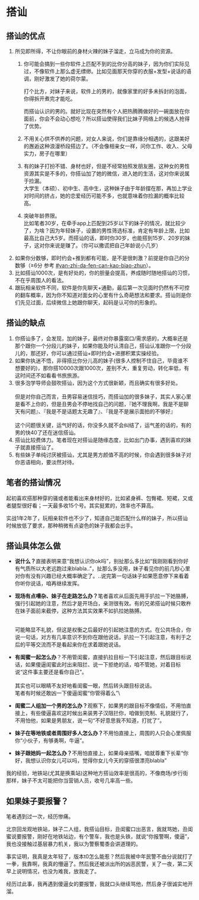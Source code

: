 # 搭讪

## 搭讪的优点

1. 所见即所得，不让你眼前的身材火辣的妹子溜走，立马成为你的资源。
   1.  你可能会搞到一些你软件上匹配不到的比你分高的妹子，因为你们实际见过，不像软件上那么虚无缥缈。比如见面那天你穿的衣服+发型+说话的语调，刚好激发了她的荷尔蒙。

       打个比方，对妹子来说，软件上的男的，就像家里的好多未拆封的泡面，你得拆开煮完才能吃。

       而搭讪认识的男的。就好比现在突然有个人把热腾腾做好的一碗面放在你面前，你会不会动心想吃？所以搭讪使得我们比妹子网络上的候选人抢得了优势。
   2. 不用关心供不供养的问题，对女人来说，你们是靠缘分相遇的，这跟美好的邂逅这种浪漫桥段搭边了。（不会像相亲女一样，问你工作、收入、父母实力，房子在哪里）
   3. 有的妹子打扮不错、身材也好，但是不经常拍照发朋友圈，这种女的男性资源其实是不多的，你搭讪加了她的微信，进入她的生活，这对你来说属于捡漏。\
      大学生（本硕）、初中生、高中生，这种妹子由于年龄摆在那，再加上学业对时间的挤占，她的恋爱经历可能不多，也就意味着你捡漏的概率比较高。
   4. 突破年龄界限。\
      比如笔者30岁，在牵手app上匹配到25岁以下的妹子的情况，就比较少了，为啥？因为年轻妹子，设置的男性筛选标准，肯定有年龄上限，比如最高比自己大5岁。而搭讪的话，即时你30岁，也能搭到15岁、20岁的妹子，这对你来说是赚了。（你可以撒谎把自己年龄说小几岁）
2. 如果你分数够，即时约会+推到都有可能，是不是很刺激？前提是你自己的分数够（≥6分 参考 [#yan-zhi-da-fen-can-kao-biao-zhun](sub0.md#yan-zhi-da-fen-can-kao-biao-zhun "mention")）。
3. 比如搭讪1000次，是有好处的，你的胆量会提高，养成随时随地搭讪的习惯，不在乎周围人的看法。
4. 跟玩相亲软件不同，软件是你先聊天+通勤，最后第一次见面时仍然有不可控的翻车概率，因为你不知道对面女的心里有什么奇葩想法和要求。搭讪则是你们先见过面，后续微信上她跟你聊天，起码是认可你的形象的。

## 搭讪的缺点

1. 你搭讪多了，会发现，加的妹子，最终对你暴露窗口/需求感的，大概率还是那个跟你一个分段儿的妹子，如果你能及时认清自己，搭讪认准跟你一个分段儿的，那还好，你可以通过搭讪+即时约会+进挪积累实操经验。
2. 如果你执迷不悟，非得搭比你分儿高的妹子(很多人控制不住自己，毕竟谁不想要好的)，那你搭10000次跟1000次，差别不大，重复劳动，转化率低，有这时间还不如看看书旅旅游。
3. 很多泡学导师会鼓吹搭讪，因为这个方式很新颖，而且确实有很多好处。\
   \
   但是对你自己而言，丑男容易迷信技巧，而搭讪加的很多妹子，其实人家心里是看不上你的，但是丑男会不停地找自己的问题，『她不理我啊，我是不是聊天有问题』、『我是不是话题太无趣了』、『我是不是展示面拍的不够好』\
   \
   这个问题很关键，运气好的话，你没多久就不会纠结了，运气差的话的，有的男的快40了还在迷信搭讪。
4. 搭讪比较费体力。笔者现在对搭讪是随缘态度，比如出门办事，遇到喜欢的妹子就直接搭讪了。
5. 有些妹子单纯讨厌被搭讪，尤其是男方颜值不高的时候，你会遇到很多妹子对你恶语相向，要淡然对待。

## 笔者的搭讪情况

起初喜欢搭那种穿的骚或者能看出来身材好的，比如紧身裤、包臀裙、短裙，又或者腿型很好看；一天最多收15个号。其实挺累的，效率也不算高。

实战1年2年了，玩相亲软件也不少了，知道自己能匹配什么样的妹子，所以搭讪时候放低了要求，那种稍微有点姿色的妹子我都会出手。

## 搭讪具体怎么做

* **说什么？**&#x76F4;接表明来意“我想认识你ok吗”，别扯那么多比如“我刚刚看到你好有气质所以大老远跑过来blabla..”，扯那么多没用，妹子看见你的前几秒心里对你有没有兴趣已经大概率确定了。..说完第一句话妹子如果愿意停下来看着你听你说话，咱再继续发挥。
*   **现场有点嘈杂、妹子在走路怎么办？**&#x7B14;者喜欢从后面先用手扒拉一下她胳膊，强行引起她的注意，然后才是开场白，亲测很有效。有的兄弟搭讪时候只敢杵在妹子面前来截停，这种方法其实效果不如扒拉她胳膊。

    \
    可能略显不礼貌，但这是权衡之后最好的引起她注意的方式。在公共场合，你说一句话，对方有几率意识不到你在跟他说话，扒拉一下引起注意，有利于之后的平等交流而不是看起来你在求着跟她说话。
* **有闺蜜一起怎么办**？不用管闺蜜，直接扒拉目标一下引起注意，然后跟目标说话，如果傻逼闺蜜此时出来阻拦、说一下拒绝的话，咱不管她，对着目标说“这件事主要还是看你自己”。\
  \
  其实也可以眼睛不友好地看闺蜜一眼，然后转头跟目标说话。\
  笔者有时候还敢凶一下傻逼闺蜜“你管得着么”\

* **闺蜜二人组加一个男的怎么办？**&#x89C2;察下，如果男的跟目标不像情侣，不用怕直接上，有些傻逼喜欢这时候出来装男子汉阻拦你，咱做到克制、礼貌就行了，不用怕他，如果是男朋友，说一句“不好意思我不知道，打扰了”。
* **妹子在等地铁或者周围好多人怎么办？**&#x4E0D;用怕直接上，周围的人只会心里佩服你“小伙子，有够勇啊，牛逼”。
* **妹子跟她妈一起怎么办？**&#x4E0D;用怕直接上，如果母亲插嘴，咱就尊重下长辈“你好，我想认识你女儿可以吗，觉得你女儿今天的穿搭很漂亮blabla”

我的经验，地铁站(尤其是换乘站)这种地方搭讪效率是很高的，不像商场/步行街那样，妹子不太可能把你当营销人员，收号几率高一些。

## 如果妹子要报警？

笔者遇到过一次，经历惨痛。

北京回龙观地铁站，妹子二人组，我搭讪目标，丑闺蜜口出恶言，我就骂她，丑闺蜜说要报警，刚好在地铁站边，有个警车，我也是头铁，就说“你报警啊，傻逼”，我也没接触过基层暴力机关，我以为警察蜀黍会讲道理的。

事实证明，我真是太年轻了，版本t0怎么能惹？然后我被中年民警不由分说就打了一拳，我靠啊，我真的懵逼了。然后我还被派出所的凶恶民警，关了一夜，第二天早上说明情况，也没为难我，放我走了。



经历过此事，我再遇到傻逼女的要报警，我就口头继续骂他，然后身子很诚实地开溜。

